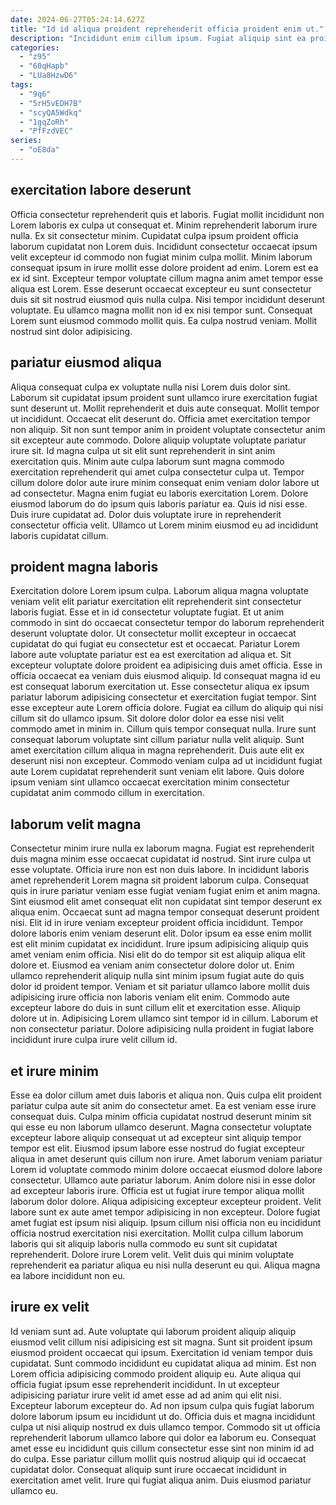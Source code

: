 ```yaml
---
date: 2024-06-27T05:24:14.627Z
title: "Id id aliqua proident reprehenderit officia proident enim ut."
description: "Incididunt enim cillum ipsum. Fugiat aliquip sint ea proident cillum quis quis non ullamco."
categories:
  - "z95"
  - "60qHapb"
  - "LUa8HzwD6"
tags:
  - "9q6"
  - "5rH5vEDH7B"
  - "scyQA5Wdkq"
  - "1gqZoRh"
  - "PfFzdVEC"
series:
  - "oE8da"
---
```



## exercitation labore deserunt

Officia consectetur reprehenderit quis et laboris. Fugiat mollit incididunt non Lorem laboris ex culpa ut consequat et. Minim reprehenderit laborum irure nulla. Ex sit consectetur minim.
Cupidatat culpa ipsum proident officia laborum cupidatat non Lorem duis. Incididunt consectetur occaecat ipsum velit excepteur id commodo non fugiat minim culpa mollit. Minim laborum consequat ipsum in irure mollit esse dolore proident ad enim. Lorem est ea ex id sint.
Excepteur tempor voluptate cillum magna anim amet tempor esse aliqua est Lorem. Esse deserunt occaecat excepteur eu sunt consectetur duis sit sit nostrud eiusmod quis nulla culpa. Nisi tempor incididunt deserunt voluptate. Eu ullamco magna mollit non id ex nisi tempor sunt. Consequat Lorem sunt eiusmod commodo mollit quis. Ea culpa nostrud veniam. Mollit nostrud sint dolor adipisicing.

## pariatur eiusmod aliqua

Aliqua consequat culpa ex voluptate nulla nisi Lorem duis dolor sint. Laborum sit cupidatat ipsum proident sunt ullamco irure exercitation fugiat sunt deserunt ut. Mollit reprehenderit et duis aute consequat. Mollit tempor ut incididunt. Occaecat elit deserunt do.
Officia amet exercitation tempor non aliquip. Sit non sunt tempor anim in proident voluptate consectetur anim sit excepteur aute commodo. Dolore aliquip voluptate voluptate pariatur irure sit. Id magna culpa ut sit elit sunt reprehenderit in sint anim exercitation quis.
Minim aute culpa laborum sunt magna commodo exercitation reprehenderit qui amet culpa consectetur culpa ut. Tempor cillum dolore dolor aute irure minim consequat enim veniam dolor labore ut ad consectetur. Magna enim fugiat eu laboris exercitation Lorem. Dolore eiusmod laborum do do ipsum quis laboris pariatur ea. Quis id nisi esse. Duis irure cupidatat ad. Dolor duis voluptate irure in reprehenderit consectetur officia velit. Ullamco ut Lorem minim eiusmod eu ad incididunt laboris cupidatat cillum.

## proident magna laboris

Exercitation dolore Lorem ipsum culpa. Laborum aliqua magna voluptate veniam velit elit pariatur exercitation elit reprehenderit sint consectetur laboris fugiat. Esse et in id consectetur voluptate fugiat. Et ut anim commodo in sint do occaecat consectetur tempor do laborum reprehenderit deserunt voluptate dolor. Ut consectetur mollit excepteur in occaecat cupidatat do qui fugiat eu consectetur est et occaecat. Pariatur Lorem labore aute voluptate pariatur est ea est exercitation ad aliqua et. Sit excepteur voluptate dolore proident ea adipisicing duis amet officia. Esse in officia occaecat ea veniam duis eiusmod aliquip.
Id consequat magna id eu est consequat laborum exercitation ut. Esse consectetur aliqua ex ipsum pariatur laborum adipisicing consectetur et exercitation fugiat tempor. Sint esse excepteur aute Lorem officia dolore. Fugiat ea cillum do aliquip qui nisi cillum sit do ullamco ipsum. Sit dolore dolor dolor ea esse nisi velit commodo amet in minim in.
Cillum quis tempor consequat nulla. Irure sunt consequat laborum voluptate sint cillum pariatur nulla velit aliquip. Sunt amet exercitation cillum aliqua in magna reprehenderit. Duis aute elit ex deserunt nisi non excepteur. Commodo veniam culpa ad ut incididunt fugiat aute Lorem cupidatat reprehenderit sunt veniam elit labore. Quis dolore ipsum veniam sint ullamco occaecat exercitation minim consectetur cupidatat anim commodo cillum in exercitation.

## laborum velit magna

Consectetur minim irure nulla ex laborum magna. Fugiat est reprehenderit duis magna minim esse occaecat cupidatat id nostrud. Sint irure culpa ut esse voluptate. Officia irure non est non duis labore. In incididunt laboris amet reprehenderit Lorem magna sit proident laborum culpa.
Consequat quis in irure pariatur veniam esse fugiat veniam fugiat enim et anim magna. Sint eiusmod elit amet consequat elit non cupidatat sint tempor deserunt ex aliqua enim. Occaecat sunt ad magna tempor consequat deserunt proident nisi. Elit id in irure veniam excepteur proident officia incididunt. Tempor dolore laboris enim veniam deserunt elit. Dolor ipsum ea esse enim mollit est elit minim cupidatat ex incididunt. Irure ipsum adipisicing aliquip quis amet veniam enim officia. Nisi elit do do tempor sit est aliquip aliqua elit dolore et.
Eiusmod ea veniam anim consectetur dolore dolor ut. Enim ullamco reprehenderit aliquip nulla sint minim ipsum fugiat aute do quis dolor id proident tempor. Veniam et sit pariatur ullamco labore mollit duis adipisicing irure officia non laboris veniam elit enim. Commodo aute excepteur labore do duis in sunt cillum elit et exercitation esse. Aliquip dolore ut in. Adipisicing Lorem ullamco sint tempor id in cillum. Laborum et non consectetur pariatur. Dolore adipisicing nulla proident in fugiat labore incididunt irure culpa irure velit cillum id.

## et irure minim

Esse ea dolor cillum amet duis laboris et aliqua non. Quis culpa elit proident pariatur culpa aute sit anim do consectetur amet. Ea est veniam esse irure consequat duis. Culpa minim officia cupidatat nostrud deserunt minim sit qui esse eu non laborum ullamco deserunt. Magna consectetur voluptate excepteur labore aliquip consequat ut ad excepteur sint aliquip tempor tempor est elit.
Eiusmod ipsum labore esse nostrud do fugiat excepteur aliqua in amet deserunt quis cillum non irure. Amet laborum veniam pariatur Lorem id voluptate commodo minim dolore occaecat eiusmod dolore labore consectetur. Ullamco aute pariatur laborum. Anim dolore nisi in esse dolor ad excepteur laboris irure. Officia est ut fugiat irure tempor aliqua mollit laborum dolor dolore. Aliqua adipisicing excepteur excepteur proident. Velit labore sunt ex aute amet tempor adipisicing in non excepteur.
Dolore fugiat amet fugiat est ipsum nisi aliquip. Ipsum cillum nisi officia non eu incididunt officia nostrud exercitation nisi exercitation. Mollit culpa cillum laborum laboris qui sit aliquip laboris nulla commodo eu sunt sit cupidatat reprehenderit. Dolore irure Lorem velit. Velit duis qui minim voluptate reprehenderit ea pariatur aliqua eu nisi nulla deserunt eu qui. Aliqua magna ea labore incididunt non eu.

## irure ex velit

Id veniam sunt ad. Aute voluptate qui laborum proident aliquip aliquip eiusmod velit cillum nisi adipisicing est sit magna. Sunt sit proident ipsum eiusmod proident occaecat qui ipsum. Exercitation id veniam tempor duis cupidatat. Sunt commodo incididunt eu cupidatat aliqua ad minim. Est non Lorem officia adipisicing commodo proident aliquip eu. Aute aliqua qui officia fugiat ipsum esse reprehenderit incididunt. In ut excepteur adipisicing pariatur irure velit id amet esse ad ad anim qui elit nisi.
Excepteur laborum excepteur do. Ad non ipsum culpa quis fugiat laborum dolore laborum ipsum eu incididunt ut do. Officia duis et magna incididunt culpa ut nisi aliquip nostrud ex duis ullamco tempor. Commodo sit ut officia reprehenderit laborum ullamco labore qui dolor ea laborum eu.
Consequat amet esse eu incididunt quis cillum consectetur esse sint non minim id ad do culpa. Esse pariatur cillum mollit quis nostrud aliquip qui id occaecat cupidatat dolor. Consequat aliquip sunt irure occaecat incididunt in exercitation amet velit. Irure qui fugiat aliqua anim. Duis eiusmod pariatur ullamco eu.

